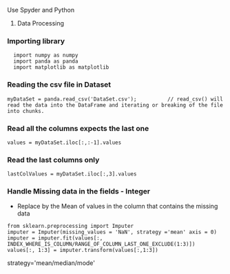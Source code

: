 
Use Spyder and Python

1. Data Processing
  ### Importing library

      import numpy as numpy
      import panda as panda
      import matplotlib as matplotlib

  ### Reading the csv file in Dataset
  
    
    myDataSet = panda.read_csv('DataSet.csv');          // read_csv() will read the data into the DataFrame and iterating or breaking of the file into chunks.
    
  ### Read all the columns expects the last one
    
    values = myDataSet.iloc[:,:-1].values
    
   ### Read the last columns only
    
    lastColValues = myDataSet.iloc[:,3].values
    
   ### Handle Missing data in the fields - Integer
   * Replace by the Mean of values in the column that contains the missing data
   ```
   from sklearn.preprocessing import Imputer
   imputer = Imputer(missing_values = 'NaN', strategy ='mean' axis = 0)
   imputer = imputer.fit(values[:, INDEX_WHERE_IS_COLUMN/RANGE_OF_COLUMN_LAST_ONE_EXCLUDE(1:3)])
   values[:, 1:3] = imputer.transform(values[:,1:3])
   ```
   strategy='mean/median/mode'
     
    
